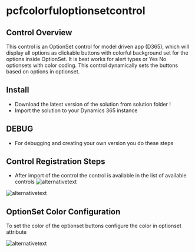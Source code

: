 # pcfcolorfuloptionsetcontrol

## Control Overview
This control is an OptionSet control for model driven app (D365), which will display all options as clickable buttons with colorful background set for the options inside OptionSet. It is best works for alert types or Yes No optionsets with color coding. This control dynamically sets the buttons based on options in optionset.

## Install
 - Download the latest version of the solution from solution folder !
 - Import the solution to your Dynamics 365 instance

## DEBUG
 - For debugging and creating your own version you do these steps
 
## Control Registration Steps 
 - After import of the control the control is available in the list of available controls
![alternativetext](readmeimages/imgOptionSetControlSelect.png)

![alternativetext](readmeimages/imgOptionsetcontrol.png)

## OptionSet Color Configuration
To set the color of the optionset buttons configure the color in optionset attribute

![alternativetext](readmeimages/imgoptionsetcolorconfiguration.png)
